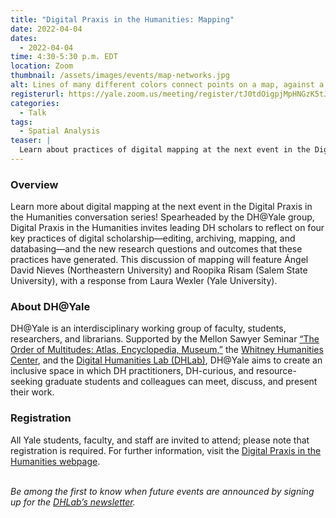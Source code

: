 ```yaml
---
title: "Digital Praxis in the Humanities: Mapping"
date: 2022-04-04
dates:
  - 2022-04-04
time: 4:30-5:30 p.m. EDT
location: Zoom
thumbnail: /assets/images/events/map-networks.jpg
alt: Lines of many different colors connect points on a map, against a black background.
registerurl: https://yale.zoom.us/meeting/register/tJ0tdOigpjMpHNGzK5tJUJp73RqyKYemGNC8
categories:
  - Talk
tags:
  - Spatial Analysis
teaser: |
  Learn about practices of digital mapping at the next event in the Digital Praxis in the Humanities conversation series. This discussion will feature Ángel David Nieves (Northeastern University) and Roopika Risam (Salem State University), with a response by Laura Wexler (Yale University).
---
```


### Overview
Learn more about digital mapping at the next event in the Digital Praxis in the Humanities conversation series! Spearheaded by the DH@Yale group, Digital Praxis in the Humanities invites leading DH scholars to reflect on four key practices of digital scholarship—editing, archiving, mapping, and databasing—and the new research questions and outcomes that these practices have generated. This discussion of mapping will feature Ángel David Nieves (Northeastern University) and Roopika Risam (Salem State University), with a response from Laura Wexler (Yale University).

### About DH@Yale
DH@Yale is an interdisciplinary working group of faculty, students, researchers, and librarians. Supported by the Mellon Sawyer Seminar <a href='https://orderofm.com/' target='_blank'>“The Order of Multitudes: Atlas, Encyclopedia, Museum,”</a> the <a href='https://whc.yale.edu/' target='_blank'>Whitney Humanities Center</a>, and the <a href='' target='_blank'>Digital Humanities Lab (DHLab)</a>, DH@Yale aims to create an inclusive space in which DH practitioners, DH-curious, and resource-seeking graduate students and colleagues can meet, discuss, and present their work.

### Registration
All Yale students, faculty, and staff are invited to attend; please note that registration is required. For further information, visit the <a href='https://whc.yale.edu/working-groups/digital-praxis-humanities-dhyale-conversation-series' target='_blank'>Digital Praxis in the Humanities webpage</a>.
<br>
<br>

*Be among the first to know when future events are announced by signing up for the <a href='https://subscribe.yale.edu/browse?search=digital+humanities' target='_blank'>DHLab’s newsletter</a>.*

